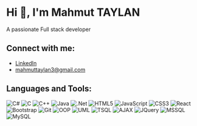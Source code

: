 # Hi 👋, I'm Mahmut TAYLAN 
A passionate Full stack developer

## Connect with me: 
- [LinkedIn](https://www.linkedin.com/in/mahmuttaylan/)
- mahmuttaylan3@gmail.com

## Languages and Tools:
![C#](https://img.shields.io/badge/C%23-%23239120.svg?style=for-the-badge&logo=c-sharp&logoColor=white)
![C](https://img.shields.io/badge/C-%2300599C.svg?style=for-the-badge&logo=c&logoColor=white)
![C++](https://img.shields.io/badge/C%2B%2B-%2300599C.svg?style=for-the-badge&logo=c%2B%2B&logoColor=white)
![Java](https://img.shields.io/badge/Java-%23ED8B00.svg?style=for-the-badge&logo=java&logoColor=white)
![.Net](https://img.shields.io/badge/.NET-5C2D91?style=for-the-badge&logo=dotnet&logoColor=white)
![HTML5](https://img.shields.io/badge/HTML5-%23E34F26.svg?style=for-the-badge&logo=html5&logoColor=white)
![JavaScript](https://img.shields.io/badge/JavaScript-%23F7DF1E.svg?style=for-the-badge&logo=javascript&logoColor=black)
![CSS3](https://img.shields.io/badge/CSS3-%231572B6.svg?style=for-the-badge&logo=css3&logoColor=white)
![React](https://img.shields.io/badge/React-%2320232A.svg?style=for-the-badge&logo=react&logoColor=%2361DAFB)
![Bootstrap](https://img.shields.io/badge/Bootstrap-%23563D7C.svg?style=for-the-badge&logo=bootstrap&logoColor=white)
![Git](https://img.shields.io/badge/Git-%23F05032.svg?style=for-the-badge&logo=git&logoColor=white)
![OOP](https://img.shields.io/badge/OOP-%23007396.svg?style=for-the-badge&logoColor=white)
![UML](https://img.shields.io/badge/UML-%23000000.svg?style=for-the-badge&logoColor=white)
![TSQL](https://img.shields.io/badge/TSQL-%23CC2927.svg?style=for-the-badge&logo=MicrosoftSQLServer&logoColor=white)
![AJAX](https://img.shields.io/badge/AJAX-%23007396.svg?style=for-the-badge&logoColor=white)
![JQuery](https://img.shields.io/badge/JQuery-%230769AD.svg?style=for-the-badge&logo=jquery&logoColor=white)
![MSSQL](https://img.shields.io/badge/Microsoft%20SQL%20Server-CC2927?style=for-the-badge&logo=microsoft-sql-server&logoColor=white)
![MySQL](https://img.shields.io/badge/MySQL-%234479A1.svg?style=for-the-badge&logo=mysql&logoColor=white)
